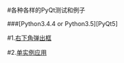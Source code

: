 #各种各样的PyQt测试和例子
<br />

###[Python3.4.4 or Python3.5][PyQt5]

#1.<a href="右下角弹出框/">右下角弹出框</a><br />

#2.<a href="单实例应用/">单实例应用</a><br />